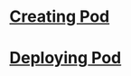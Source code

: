 # <a href="https://github.com/prakashgkhaire/CreatingPod/blob/main/CreatingPod.md">Creating Pod</a>
# <a href="https://github.com/prakashgkhaire/CreatingPod/blob/main/DeploymentPod.md">Deploying Pod</a>

